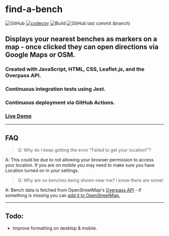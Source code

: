 # find-a-bench
![GitHub](https://img.shields.io/github/license/EddieRowe/find-a-bench)
[![codecov](https://codecov.io/gh/EddieRowe/find-a-bench/graph/badge.svg?token=FCA47IZUY7)](https://codecov.io/gh/EddieRowe/find-a-bench)
![Build](https://img.shields.io/github/actions/workflow/status/EddieRowe/find-a-bench/pages/pages-build-deployment)
![GitHub last commit (branch)](https://img.shields.io/github/last-commit/EddieRowe/find-a-bench/main)

## Displays your nearest benches as markers on a map - once clicked they can open directions via Google Maps or OSM.

### Created with JavaScript, HTML, CSS, Leaflet.js, and the Overpass API. 
### Continuous integration tests using Jest. 
### Continuous deployment via GitHub Actions.

### [Live Demo](https://find-a-bench.com)

___

## FAQ
> Q: Why do I keep getting the error "Failed to get your location!"?

A: This could be due to not allowing your browser permission to access your location. If you are on mobile you may need to make sure you have Location turned on in your settings.

> Q: Why are no benches being shown near me? I know there are some!

A: Bench data is fetched from OpenStreetMap's [Overpass API](https://wiki.openstreetmap.org/wiki/Overpass_API) - if something is missing you can [add it to OpenStreetMap.](https://wiki.openstreetmap.org/wiki/Contribute_map_data)

___
## Todo:
- Improve formatting on desktop & mobile.
